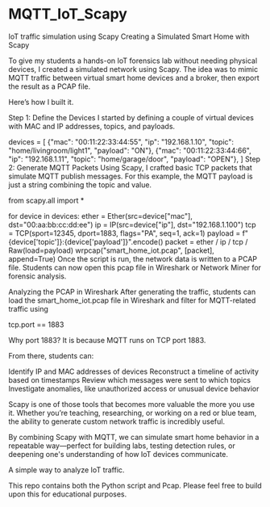 # MQTT_IoT_Scapy

IoT traffic simulation using Scapy 
Creating a Simulated Smart Home with Scapy

To give my students a hands-on IoT forensics lab without needing physical devices, I created a simulated network using Scapy. The idea was to mimic MQTT traffic between virtual smart home devices and a broker, then export the result as a PCAP file.

Here’s how I built it.

Step 1: Define the Devices
I started by defining a couple of virtual devices with MAC and IP addresses, topics, and payloads.

devices = [
    {"mac": "00:11:22:33:44:55", "ip": "192.168.1.10", "topic": "home/livingroom/light1", "payload": "ON"},
    {"mac": "00:11:22:33:44:66", "ip": "192.168.1.11", "topic": "home/garage/door", "payload": "OPEN"},
]
Step 2: Generate MQTT Packets
Using Scapy, I crafted basic TCP packets that simulate MQTT publish messages. For this example, the MQTT payload is just a string combining the topic and value.

from scapy.all import *

for device in devices:
    ether = Ether(src=device["mac"], dst="00:aa:bb:cc:dd:ee")
    ip = IP(src=device["ip"], dst="192.168.1.100")
    tcp = TCP(sport=12345, dport=1883, flags="PA", seq=1, ack=1)
    payload = f"{device['topic']}:{device['payload']}".encode()
    packet = ether / ip / tcp / Raw(load=payload)
    wrpcap("smart_home_iot.pcap", [packet], append=True)
Once the script is run, the network data is written to a PCAP file. Students can now open this pcap file in Wireshark or Network Miner for forensic analysis.

Analyzing the PCAP in Wireshark
After generating the traffic, students can load the smart_home_iot.pcap file in Wireshark and filter for MQTT-related traffic using

tcp.port == 1883

Why port 1883? It is because MQTT runs on TCP port 1883.

From there, students can:

Identify IP and MAC addresses of devices
Reconstruct a timeline of activity based on timestamps
Review which messages were sent to which topics
Investigate anomalies, like unauthorized access or unusual device behavior


Scapy is one of those tools that becomes more valuable the more you use it. Whether you’re teaching, researching, or working on a red or blue team, the ability to generate custom network traffic is incredibly useful.

By combining Scapy with MQTT, we can simulate smart home behavior in a repeatable way—perfect for building labs, testing detection rules, or deepening one's understanding of how IoT devices communicate.

A simple way to analyze IoT traffic.

This repo contains both the Python script and Pcap. Please feel free to build upon this for educational purposes. 

